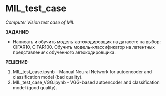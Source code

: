 # MIL_test_case
*Computer Vision test case of MIL*

**ЗАДАНИЕ:**  
- Написать и обучить модель-автокодировщик на датасете на выбор: CIFAR10, CIFAR100. Обучить модель-классификатор на латентных представлениях обученного автокодировщика.
 
**РЕШЕНИЕ:**  
1. MIL_test_case.ipynb - Manual Neural Network for autoencoder and classification model (bad quality).
2. MIL_test_case_VGG.ipynb - VGG-based autoencoder and classification model (good quality).
